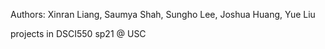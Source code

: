 Authors:
Xinran Liang, Saumya Shah, Sungho Lee, Joshua Huang, Yue Liu

projects in DSCI550 sp21 @ USC
